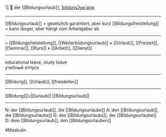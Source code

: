 🗓️ 🔵 der [[Bildungsurlaub]], [ˈbɪldʊŋsʔʊʁˌlaʊ̯p](https://youglish.com/pronounce/Bildungsurlaub/german)

---

[[Bildungsurlaub]] = gesetzlich garantiert, aber kurz
[[Bildungsfreistellung]] = kann länger, aber hängt vom Arbeitgeber ab

---

= [[Bildungsfreistellung]], [[Weiterbildungsurlaub]]
≈ [[Urlaub]], [[Freizeit]], [[Seminar]], [[Kurs]]
≠ [[Arbeit]], [[Dienst]]

---

educational leave, study leave  
учебный отпуск

---

[[Bildung]], [[Urlaub]], [[freistellen]]

---

[[Bildung]]|`s`|[[urlaub]]
[[Bildungsurlaub]]

---

N: der [[Bildungsurlaub]], die [[Bildungsurlaube]]
A: den [[Bildungsurlaub]], die [[Bildungsurlaube]]
G: des [[Bildungsurlaubs]], der [[Bildungsurlaube]]
D: dem [[Bildungsurlaub]], den [[Bildungsurlauben]]

#Maskulin
